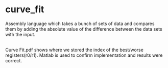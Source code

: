 # curve_fit
Assembly language which takes a bunch of sets of data and compares them by adding the absolute value of the difference between the data sets with the input.

<br>
Curve Fit.pdf shows where we stored the index of the best/worse registers(r0/r1). Matlab is used to confirm implementation and results were correct.
